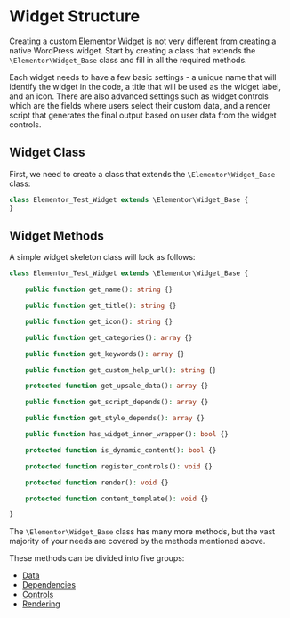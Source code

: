 # Widget Structure

<Badge type="tip" vertical="top" text="Elementor Core" /> <Badge type="warning" vertical="top" text="Intermediate" />

Creating a custom Elementor Widget is not very different from creating a native WordPress widget. Start by creating a class that extends the `\Elementor\Widget_Base` class and fill in all the required methods.

Each widget needs to have a few basic settings - a unique name that will identify the widget in the code, a title that will be used as the widget label, and an icon. There are also advanced settings such as widget controls which are the fields where users select their custom data, and a render script that generates the final output based on user data from the widget controls.

## Widget Class

First, we need to create a class that extends the `\Elementor\Widget_Base` class:

```php
class Elementor_Test_Widget extends \Elementor\Widget_Base {
}
```

## Widget Methods

A simple widget skeleton class will look as follows:

```php
class Elementor_Test_Widget extends \Elementor\Widget_Base {

	public function get_name(): string {}

	public function get_title(): string {}

	public function get_icon(): string {}

	public function get_categories(): array {}

	public function get_keywords(): array {}

	public function get_custom_help_url(): string {}

	protected function get_upsale_data(): array {}

	public function get_script_depends(): array {}

	public function get_style_depends(): array {}

	public function has_widget_inner_wrapper(): bool {}

	protected function is_dynamic_content(): bool {}

	protected function register_controls(): void {}

	protected function render(): void {}

	protected function content_template(): void {}

}
```

The `\Elementor\Widget_Base` class has many more methods, but the vast majority of your needs are covered by the methods mentioned above.

These methods can be divided into five groups:

* [Data](./widget-data/)
* [Dependencies](./widget-dependencies/)
* [Controls](./widget-controls/)
* [Rendering](./widget-rendering/)
